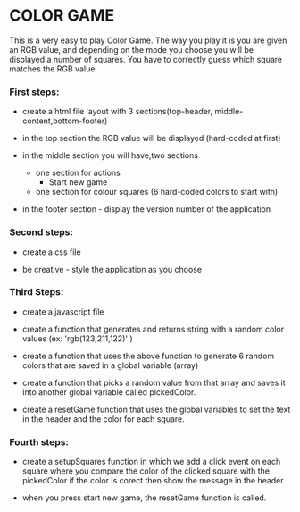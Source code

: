 # COLOR GAME

This is a very easy to play Color Game.
The way you play it is you are given an RGB value, and depending on
the mode you choose you will be displayed a number of squares. You
have to correctly guess which square matches the RGB value. 

### First steps:

* create a html file layout with 3 sections(top-header, middle-content,bottom-footer)
	
* in the top section the RGB value will be displayed (hard-coded at first)
	
* in the middle section you will have,two sections
	
	* one section for actions 
		* Start new game
	* one section for colour squares (6 hard-coded colors to start with)
		
* in the footer section - display the version number of the application
   
### Second steps:

* create a css file
	
* be creative - style the application as you choose

### Third Steps:

* create a javascript file
	
* create a function that generates and returns string with a random color values (ex: 'rgb(123,211,122)' )
	
* create a function that uses the above function to generate 6 random colors that 
	are saved in a global variable (array)
	
* create a function that picks a random value from that array and saves it into another 
	global variable called pickedColor.
	
* create a resetGame function that uses the global variables to set the text in the header 
	and the color for each square.

### Fourth steps:

* create a setupSquares function in which we add a click event on each square where you compare
	the color of the clicked square with the pickedColor if the color is corect then show 
	the message in the header
	
* when you press start new game, the resetGame function is called.

